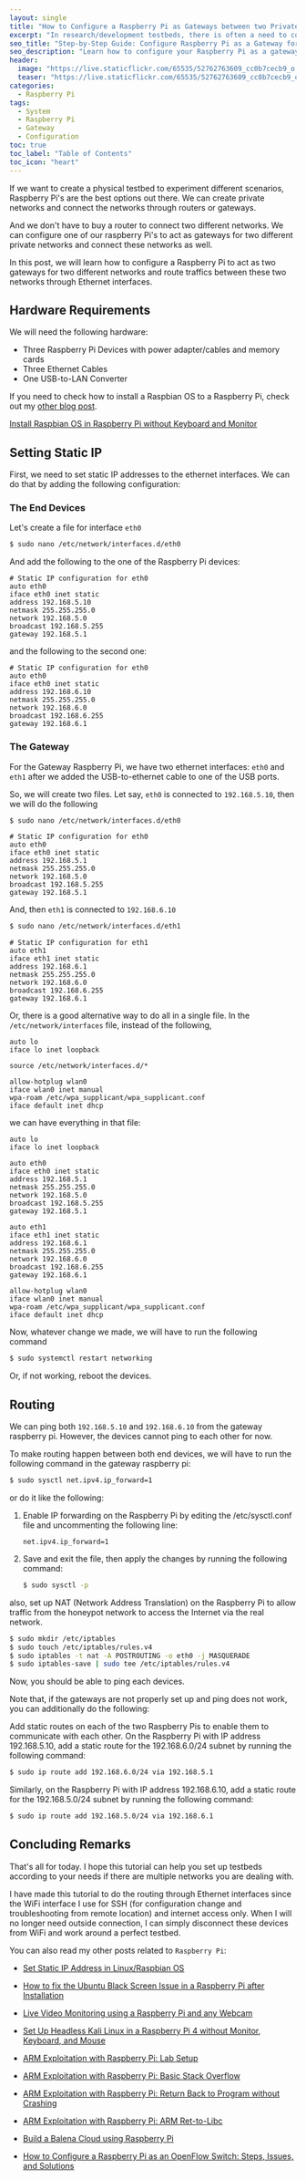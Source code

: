```yaml
---
layout: single
title: "How to Configure a Raspberry Pi as Gateways between two Private Local Area Network using Ethernet Interfaces"
excerpt: "In research/development testbeds, there is often a need to connect multiple local area networks together. One way to achieve this is by using a Raspberry Pi as a gateway between two private LANs. In this blog post, I will guide you through the process of setting up your Raspberry Pi and configuring it as a gateway between two LANs using Ethernet interfaces."
seo_title: "Step-by-Step Guide: Configure Raspberry Pi as a Gateway for Two Private LANs using Ethernet Interfaces"
seo_description: "Learn how to configure your Raspberry Pi as a gateway between two private local area networks using Ethernet interfaces. My easy-to-follow guide provides step-by-step instructions for setting up a testbed and configuring the necessary settings to get two LANs communicating with each other."
header:
  image: "https://live.staticflickr.com/65535/52762763609_cc0b7cecb9_o.png"
  teaser: "https://live.staticflickr.com/65535/52762763609_cc0b7cecb9_o.png"
categories:
  - Raspberry Pi
tags:
  - System
  - Raspberry Pi
  - Gateway
  - Configuration
toc: true
toc_label: "Table of Contents"
toc_icon: "heart"
---
```




If we want to create a physical testbed to experiment different scenarios, Raspberry Pi's are the best options out there. We can create private networks and connect the networks through routers or gateways.

And we don't have to buy a router to connect two different networks. We can configure one of our raspberry Pi's to act as gateways for two different private networks and connect these networks as well.

In this post, we will learn how to configure a Raspberry Pi to act as two gateways for two different networks and route traffics between these two networks through Ethernet interfaces.

## Hardware Requirements
We will need the following hardware:
- Three Raspberry Pi Devices with power adapter/cables and memory cards
- Three Ethernet Cables
- One USB-to-LAN Converter

If you need to check how to install a Raspbian OS to a Raspberry Pi, check out my [other blog post](https://shantoroy.com/raspberry%20pi/install-raspbian-os-raspberry-pi-without-monitor-keyboard/).

[Install Raspbian OS in Raspberry Pi without Keyboard and Monitor](https://shantoroy.com/raspberry%20pi/install-raspbian-os-raspberry-pi-without-monitor-keyboard/)

## Setting Static IP
First, we need to set static IP addresses to the ethernet interfaces. We can do that by adding the following configuration:

### The End Devices
Let's create a file for interface `eth0`
```bash
$ sudo nano /etc/network/interfaces.d/eth0
```

And add the following to the one of the Raspberry Pi devices:
```
# Static IP configuration for eth0
auto eth0
iface eth0 inet static
address 192.168.5.10
netmask 255.255.255.0
network 192.168.5.0
broadcast 192.168.5.255
gateway 192.168.5.1
```

and the following to the second one:
```
# Static IP configuration for eth0
auto eth0
iface eth0 inet static
address 192.168.6.10
netmask 255.255.255.0
network 192.168.6.0
broadcast 192.168.6.255
gateway 192.168.6.1
```

### The Gateway
For the Gateway Raspberry Pi, we have two ethernet interfaces: `eth0` and `eth1` after we added the USB-to-ethernet cable to one of the USB ports.

So, we will create two files. Let say, `eth0` is connected to `192.168.5.10`, then we will do the following

```bash
$ sudo nano /etc/network/interfaces.d/eth0
``` 
```
# Static IP configuration for eth0
auto eth0
iface eth0 inet static
address 192.168.5.1
netmask 255.255.255.0
network 192.168.5.0
broadcast 192.168.5.255
gateway 192.168.5.1
```

And, then `eth1` is connected to `192.168.6.10`
```bash
$ sudo nano /etc/network/interfaces.d/eth1
``` 
```
# Static IP configuration for eth1
auto eth1
iface eth1 inet static
address 192.168.6.1
netmask 255.255.255.0
network 192.168.6.0
broadcast 192.168.6.255
gateway 192.168.6.1
```

Or, there is a good alternative way to do all in a single file. In the `/etc/network/interfaces` file, instead of the following, 
```
auto lo
iface lo inet loopback

source /etc/network/interfaces.d/*

allow-hotplug wlan0
iface wlan0 inet manual
wpa-roam /etc/wpa_supplicant/wpa_supplicant.conf
iface default inet dhcp
```

we can have everything in that file:

```
auto lo
iface lo inet loopback

auto eth0
iface eth0 inet static
address 192.168.5.1
netmask 255.255.255.0
network 192.168.5.0
broadcast 192.168.5.255
gateway 192.168.5.1

auto eth1
iface eth1 inet static
address 192.168.6.1
netmask 255.255.255.0
network 192.168.6.0
broadcast 192.168.6.255
gateway 192.168.6.1

allow-hotplug wlan0
iface wlan0 inet manual
wpa-roam /etc/wpa_supplicant/wpa_supplicant.conf
iface default inet dhcp
```

Now, whatever change we made, we will have to run the following command

```bash
$ sudo systemctl restart networking
```
Or, if not working, reboot the devices.

## Routing
We can ping both `192.168.5.10` and `192.168.6.10` from the gateway raspberry pi. However, the devices cannot ping to each other for now.

To make routing happen between both end devices, we will have to run the following command in the gateway raspberry pi:

```bash
$ sudo sysctl net.ipv4.ip_forward=1
```

or do it like the following:
1.  Enable IP forwarding on the Raspberry Pi by editing the /etc/sysctl.conf file and uncommenting the following line:

    `net.ipv4.ip_forward=1` 
    
2.  Save and exit the file, then apply the changes by running the following command:

    ```bash
    $ sudo sysctl -p
    ```

also, set up NAT (Network Address Translation) on the Raspberry Pi to allow traffic from the honeypot network to access the Internet via the real network.
```bash
$ sudo mkdir /etc/iptables
$ sudo touch /etc/iptables/rules.v4
$ sudo iptables -t nat -A POSTROUTING -o eth0 -j MASQUERADE
$ sudo iptables-save | sudo tee /etc/iptables/rules.v4
```

Now, you should be able to ping each devices. 

Note that, if the gateways are not properly set up and ping does not work, you can additionally do the following:

Add static routes on each of the two Raspberry Pis to enable them to communicate with each other. On the Raspberry Pi with IP address 192.168.5.10, add a static route for the 192.168.6.0/24 subnet by running the following command:

```bash
$ sudo ip route add 192.168.6.0/24 via 192.168.5.1
```
Similarly, on the Raspberry Pi with IP address 192.168.6.10, add a static route for the 192.168.5.0/24 subnet by running the following command:

```bash
$ sudo ip route add 192.168.5.0/24 via 192.168.6.1
```




## Concluding Remarks
That's all for today. I hope this tutorial can help you set up testbeds according to your needs if there are multiple networks you are dealing with.

I have made this tutorial to do the routing through Ethernet interfaces since the WiFi interface I use for SSH (for configuration change and troubleshooting from remote location) and internet access only. When I will no longer need outside connection, I can simply disconnect these devices from WiFi and work around a perfect testbed.


You can also read my other posts related to `Raspberry Pi`:

* [Set Static IP Address in Linux/Raspbian OS](https://shantoroy.com/linux/set-static-hostname-linux-mac-windows-raspbian/)


* [How to fix the Ubuntu Black Screen Issue in a Raspberry Pi after Installation](https://shantoroy.com/ubuntu/ubuntu-HDMI-black-screen-issue-in-raspberry-pi/)

* [Live Video Monitoring using a Raspberry Pi and any Webcam](https://shantoroy.com/raspberry%20pi/live-monitoring-using-raspberry-pi-and-any-webcam/)

* [Set Up Headless Kali Linux in a Raspberry Pi 4 without Monitor, Keyboard, and Mouse](https://shantoroy.com/security/install-kali-linux-in-raspberry-pi-4/)

* [ARM Exploitation with Raspberry Pi: Lab Setup](https://shantoroy.com/security/ARM-exploitation-Raspberry-Pi-lab-setup/)

* [ARM Exploitation with Raspberry Pi: Basic Stack Overflow](https://shantoroy.com/security/ARM-exploitation-raspberry-pi-stack-overflow/)

* [ARM Exploitation with Raspberry Pi: Return Back to Program without Crashing](https://shantoroy.com/security/avoid-segmentation-fault-return-from-shellcode/)

* [ARM Exploitation with Raspberry Pi: ARM Ret-to-Libc](https://shantoroy.com/security/ret-to-libc-arm-exploitation-raspberry-pi/)

* [Build a Balena Cloud using Raspberry Pi](https://shantoroy.com/raspberry%20pi/balenaOS-install-raspberry-pi-balenacloud/)

-   [How to Configure a Raspberry Pi as an OpenFlow Switch: Steps, Issues, and Solutions](https://shantoroy.com/openflow/how-to-configure-raspberry-pi-as-open-flow-switch/)
<!--stackedit_data:
eyJoaXN0b3J5IjpbLTE1NDk3ODQ3NDUsLTEwMTY2NzEyNTcsLT
E3MzgwNDk1MF19
-->